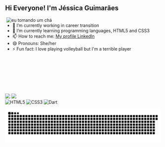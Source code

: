 ## Hi Everyone! I'm Jéssica Guimarães

<img src="https://raw.githubusercontent.com/jessicaaguimaraes/jessicaaguimaraes/54cfa2f6f04621c891b6b1fa20200c7a80a2cca8/gif%20do%20caf%C3%A9.gif" width="500" align="right" alt="eu tomando um chá" />




<ul>
  <li>🔭 I’m currently working in career transition</li>
  <li>🌱 I’m currently learning programming languages, HTML5 and CSS3</li>
  <li>📫 How to reach me: <a href="https://www.linkedin.com/feed/?trk=" target="_blank">My profile LinkedIn</a></li>
  <li>😄 Pronouns: She/her</li>
  <li>⚡ Fun fact: I love playing volleyball but I'm a terrible player</li>
</ul>

<br><br>
<br><br>
<br><br>

<div align="left">
  <img height="200em" src="https://github-readme-stats.vercel.app/api?username=jessicaaguimaraes&show_icons=true&rank_icon=github&theme=radical" />
  <img height="150em" src="https://github-readme-stats.vercel.app/api/top-langs/?username=jessicaaguimaraes&layout=compact&theme=radical" />

</div>

<div>
<img src="https://cdn.jsdelivr.net/gh/devicons/devicon/icons/html5/html5-original.svg" alt="HTML5" width="40" height="40"/>
<img src="https://cdn.jsdelivr.net/gh/devicons/devicon/icons/css3/css3-original.svg" alt="CSS3" width="40" height="40"/>
<img src="https://cdn.jsdelivr.net/gh/devicons/devicon/icons/dart/dart-original.svg" alt="Dart" width="40" height="40"/>

</div>

![Snake animation](https://github.com/jessicaaguimaraes/jessicaaguimaraes/blob/output/github-contribution-grid-snake.svg)
